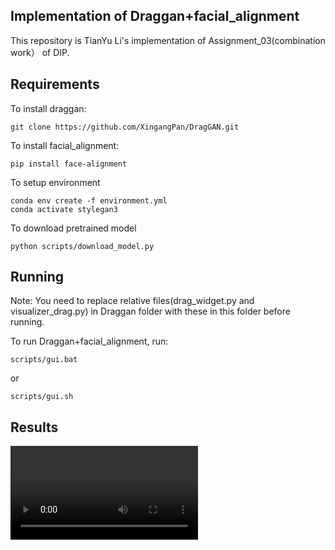 
## Implementation of Draggan+facial_alignment

This repository is TianYu Li's implementation of Assignment_03(combination work） of DIP. 

## Requirements

To install draggan:

```setup
git clone https://github.com/XingangPan/DragGAN.git
```

To install facial_alignment:

```setup
pip install face-alignment
```

To setup environment

```setup
conda env create -f environment.yml
conda activate stylegan3
```

To download pretrained model

```setup
python scripts/download_model.py
```

## Running

Note: You need to replace relative files(drag_widget.py and visualizer_drag.py) in Draggan folder with these in this folder before running. 

To run Draggan+facial_alignment, run:

```setup
scripts/gui.bat
```

or

```setup
scripts/gui.sh
```

## Results

![video](https://github.com/azbhjzb/USTC_DIP_SA24001029/edit/main/hw3/combination/Video_2024-11-29_141754.mp4)
